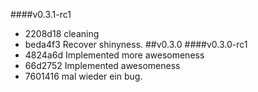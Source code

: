 ####v0.3.1-rc1
* 2208d18 cleaning
* beda4f3 Recover shinyness.
##v0.3.0
####v0.3.0-rc1
* 4824a6d Implemented more awesomeness
* 66d2752 Implemented awesomeness
* 7601416 mal wieder ein bug.
